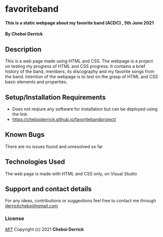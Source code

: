 # favoriteband
#### This is a static webpage about my favorite band (ACDC) , 5th June 2021
#### By **Cheboi Derrick**
## Description
This is a web page made using HTML and CSS. The webpage is a project on testing my progress of HTML and CSS progress. It contains a brief history of the band, members, its discography and my favorite songs from the band. Intention of the webpage is to test on the grasp of HTML and CSS basic elements and properties.
## Setup/Installation Requirements
* Does not reqiure any software for installation but can be deployed using the link: 
* https://cheboiderrick.github.io/favoritebandproject/
## Known Bugs
There are no issues found and unresolved so far
## Technologies Used
The web page is made with HTML and CSS only, on Visual Studio
## Support and contact details
For any ideas, contributions or suggestions feel free to contact me through derrickcheboi@gmail.com
### License
*[MIT](https://choosealicense.com/licenses/mit/)*
Copyright (c) 2021 **Cheboi Derrick**
